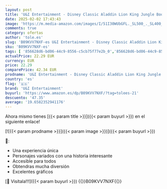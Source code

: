 ```yaml
---
layout: post
title: 'U&I Entertainment - Disney Classic Aladdin Lion King Jungle Book - PS4'
date: 2025-02-02 17:43:43
image: 'https://m.media-amazon.com/images/I/51I30WUbGFL._SL500_._SL400_.jpg'
comments: true
category: ofertas
author: 'tole.es'
slug: 'B09KVV7NXF-es U&I Entertainment - Disney Classic Aladdin Lion King...'
sku: 'B09KVV7NXF-es'
tags: [ '856628d6-bd06-44c9-8556-c5cb75f77e2b_0','856628d6-bd06-44c9-8556-c5cb75f77e2b_401','856628d6-bd06-44c9-8556-c5cb75f77e2b_9501','Arborist Merchandising Root','Juguetes','Juguetes electrónicos','Juguetes y juegos','Outlet Videojuegos','Self Service','Special Features Stores','Tienda de consolas y videojuegos infantiles','Videojuegos','Videojuegos para niños','ps4','u&i entertainment','🇪🇸', ]
actualPrice: 22.29 EUR
currency: EUR
price: 22.29
comparePrice: 42.34 EUR
prodname: 'U&I Entertainment - Disney Classic Aladdin Lion King Jungle Book - PS4'
country: 'es'
flag: '🇪🇸'
brand: 'U&I Entertainment'
buyurl: 'https://www.amazon.es/dp/B09KVV7NXF/?tag=tolees-21'
descuento: '47.35'
average: '19.6582352941176'
---
```


Ahora mismo tienes [{{< param title >}}]({{< param buyurl >}}) en el siguiente enlace!

[![{{< param prodname >}}]({{< param image >}})]({{< param buyurl >}})

🔎:

- Una experiencia única
- Personajes variados con una historia interesante
- Accesible para todos
- Obtendras mucha diversión
- Excelentes gráficos

[🛒 Visítala!!!]({{< param buyurl >}})
{{<world>}}B09KVV7NXF{{</world>}}
